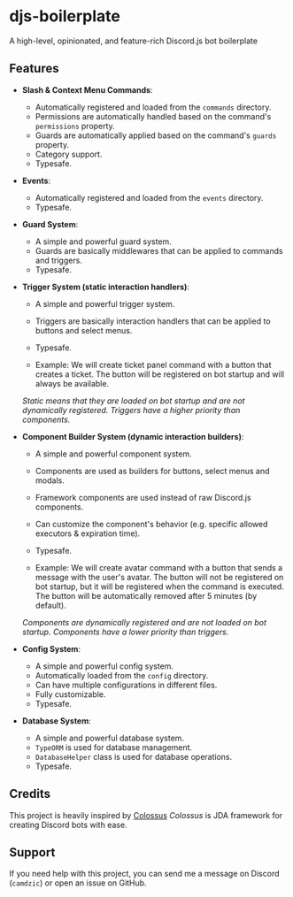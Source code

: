 # djs-boilerplate

A high-level, opinionated, and feature-rich Discord.js bot boilerplate

## Features

- **Slash & Context Menu Commands**: 
  - Automatically registered and loaded from the `commands` directory.
  - Permissions are automatically handled based on the command's `permissions` property.
  - Guards are automatically applied based on the command's `guards` property.
  - Category support.
  - Typesafe.
- **Events**:
  - Automatically registered and loaded from the `events` directory.
  - Typesafe.
- **Guard System**:
  - A simple and powerful guard system.
  - Guards are basically middlewares that can be applied to commands and triggers.
  - Typesafe.
- **Trigger System (static interaction handlers)**:
  - A simple and powerful trigger system.
  - Triggers are basically interaction handlers that can be applied to buttons and select menus.
  - Typesafe.

  - Example: We will create ticket panel command with a button that creates a ticket. The button will be registered on bot startup and will always be available.

  *Static means that they are loaded on bot startup and are not dynamically registered.*
  *Triggers have a higher priority than components.*
- **Component Builder System (dynamic interaction builders)**:
  - A simple and powerful component system.
  - Components are used as builders for buttons, select menus and modals.
  - Framework components are used instead of raw Discord.js components.
  - Can customize the component's behavior (e.g. specific allowed executors & expiration time).
  - Typesafe.

  - Example: We will create avatar command with a button that sends a message with the user's avatar. The button will not be registered on bot startup, but it will be registered when the command is executed. The button will be automatically removed after 5 minutes (by default).

  *Components are dynamically registered and are not loaded on bot startup.*
  *Components have a lower priority than triggers.*
- **Config System**:
  - A simple and powerful config system.
  - Automatically loaded from the `config` directory.
  - Can have multiple configurations in different files.
  - Fully customizable.
  - Typesafe.
- **Database System**:
  - A simple and powerful database system.
  - `TypeORM` is used for database management.
  - `DatabaseHelper` class is used for database operations.
  - Typesafe.

## Credits

This project is heavily inspired by [Colossus](https://github.com/RyanLandDev/Colossus)
*Colossus* is JDA framework for creating Discord bots with ease.

## Support

If you need help with this project, you can send me a message on Discord (`camdzic`) or open an issue on GitHub.